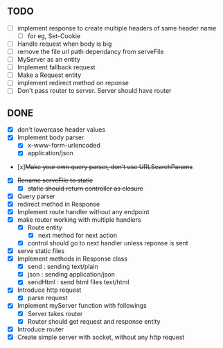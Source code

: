 ## TODO

- [ ] implement response to create multiple headers of same header name
  - [ ] for eg, Set-Cookie
- [ ] Handle request when body is big
- [ ] remove the file url path dependancy from serveFile
- [ ] MyServer as an entity
- [ ] Implement fallback request
- [ ] Make a Request entity
- [ ] implement redirect method on reponse
- [ ] Don't pass router to server. Server should have router

## DONE

- [x] don't lowercase header values
- [x] Implement body parser
  - [x] x-www-form-urlencoded
  - [x] application/json
- [x]~~Make your own query parser, don't use URLSearchParams~~
- [x] ~~Rename serveFile to static~~
  - [x] ~~static should return controller as closure~~
- [x] Query parser
- [x] redirect method in Response
- [x] Implement route handler without any endpoint
- [x] make router working with multiple handlers
  - [x] Route entity
    - [x] next method for next action
  - [x] control should go to next handler unless reponse is sent
- [x] serve static files
- [x] Implement methods in Response class
  - [x] send : sending text/plain
  - [x] json : sending application/json
  - [x] sendHtml : send html files text/html
- [x] Introduce http request
  - [x] parse request
- [x] Implement myServer function with followings
  - [x] Server takes router
  - [x] Router should get request and response entity
- [x] Introduce router
- [x] Create simple server with socket, without any http request
